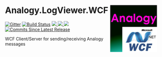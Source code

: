 # Analogy.LogViewer.WCF  <img src="./Assets/Icon.jpg" align="right" width="155px" height="155px">




<p align="center">
    
[![Gitter](https://badges.gitter.im/Analogy-LogViewer/community.svg)](https://gitter.im/Analogy-LogViewer/community?utm_source=badge&utm_medium=badge&utm_campaign=pr-badge) [![Build Status](https://dev.azure.com/Analogy-LogViewer/Analogy%20Log%20Viewer/_apis/build/status/Analogy-LogViewer.Analogy.LogViewer.WCF?branchName=master)](https://dev.azure.com/Analogy-LogViewer/Analogy%20Log%20Viewer/_build/latest?definitionId=22&branchName=master)
<a href="https://github.com/Analogy-LogViewer/Analogy.LogViewer.WCF/issues" alt="Issues">
    <img src="https://img.shields.io/github/issues/Analogy-LogViewer/Analogy.LogViewer.WCF"/>
</a>
<a href="https://github.com/Analogy-LogViewer/Analogy.LogViewer.WCF/blob/master/LICENSE" alt="License">
    <img src="https://img.shields.io/github/license/Analogy-LogViewer/Analogy.LogViewer.WCF"/>
</a>
<a href="https://github.com/Analogy-LogViewer/Analogy.LogViewer.WCF/releases" alt="Latest Release">
    <img src="https://img.shields.io/github/v/release/Analogy-LogViewer/Analogy.LogViewer.WCF"/>
</a>
<a href="https://github.com/Analogy-LogViewer/Analogy.LogViewer.WCF/compare/V1.0.0...master"> <img alt="Commits Since Latest Release" src="https://img.shields.io/github/commits-since/Analogy-LogViewer/Analogy.LogViewer.WCF/latest"/>
</a>
</p>


WCF Client/Server for sending/receiving  Analogy messages
